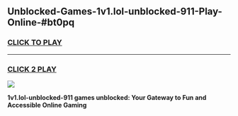 
## Unblocked-Games-1v1.lol-unblocked-911-Play-Online-#bt0pq
<h3>
<a href="https://premium.freeplayer.one?title=1v1.lol-unblocked-911&ref=24F">CLICK TO PLAY</a></h3>
<hr>

<h3>
<a href="https://premium.freeplayer.one?title=1v1.lol-unblocked-911&ref=24F">CLICK 2 PLAY</a>
  
</h3>

<a href="https://premium.freeplayer.one?title=1v1.lol-unblocked-911&ref=24F/"><img src="https://clearcache.store/games.png"></a>


**1v1.lol-unblocked-911 games unblocked: Your Gateway to Fun and Accessible Online Gaming**
